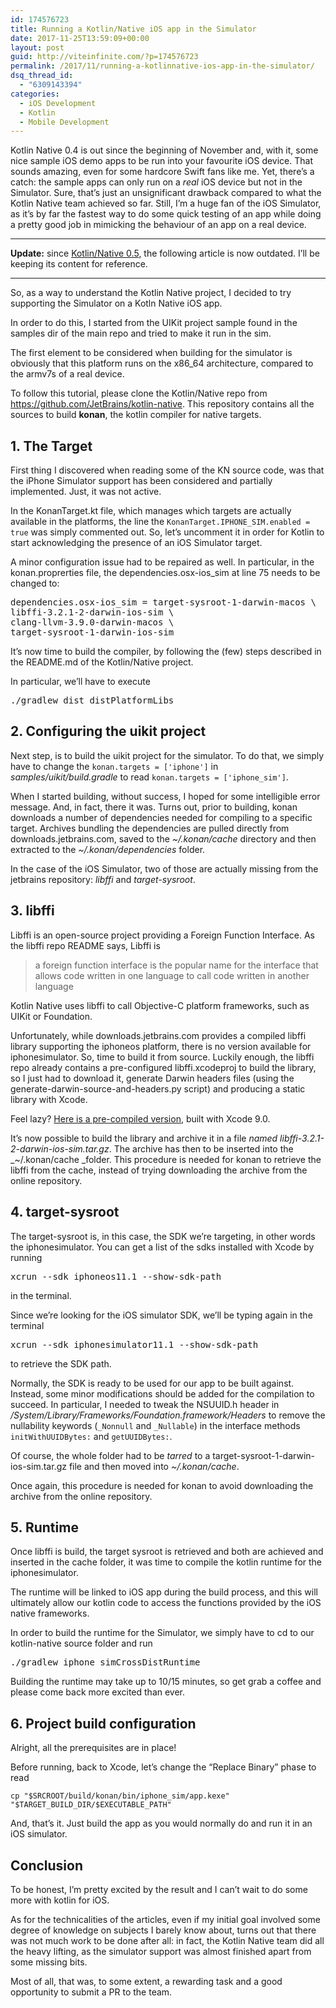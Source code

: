 ```yaml
---
id: 174576723
title: Running a Kotlin/Native iOS app in the Simulator
date: 2017-11-25T13:59:09+00:00
layout: post
guid: http://viteinfinite.com/?p=174576723
permalink: /2017/11/running-a-kotlinnative-ios-app-in-the-simulator/
dsq_thread_id:
  - "6309143394"
categories:
  - iOS Development
  - Kotlin
  - Mobile Development
---
```


Kotlin Native 0.4 is out since the beginning of November and, with it, some nice sample iOS demo apps to be run into your favourite iOS device. That sounds amazing, even for some hardcore Swift fans like me. Yet, there’s a catch: the sample apps can only run on a _real_ iOS device but not in the Simulator. Sure, that’s just an unsignificant drawback compared to what the Kotlin Native team achieved so far. Still, I’m a huge fan of the iOS Simulator, as it’s by far the fastest way to do some quick testing of an app while doing a pretty good job in mimicking the behaviour of an app on a real device.

<!--more-->

* * *

**Update:** since [Kotlin/Native 0.5](http://viteinfinite.com/2018/01/kotlinnative-0-5-and-ios/), the following article is now outdated. I’ll be keeping its content for reference.

* * *

So, as a way to understand the Kotlin Native project, I decided to try supporting the Simulator on a Kotln Native iOS app.

In order to do this, I started from the UIKit project sample found in the samples dir of the main repo and tried to make it run in the sim.

The first element to be considered when building for the simulator is obviously that this platform runs on the x86_64 architecture, compared to the armv7s of a real device.

To follow this tutorial, please clone the Kotlin/Native repo from <https://github.com/JetBrains/kotlin-native>. This repository contains all the sources to build **konan**, the kotlin compiler for native targets.

## 1. The Target

First thing I discovered when reading some of the KN source code, was that the iPhone Simulator support has been considered and partially implemented. Just, it was not active.

In the KonanTarget.kt file, which manages which targets are actually available in the platforms, the line the `KonanTarget.IPHONE_SIM.enabled = true` was simply commented out. So, let’s uncomment it in order for Kotlin to start acknowledging the presence of an iOS Simulator target.

A minor configuration issue had to be repaired as well. In particular, in the konan.proprerties file, the dependencies.osx-ios_sim at line 75 needs to be changed to:

<pre class="show-lang:2 nums:false lang:default highlight:0 decode:true ">dependencies.osx-ios_sim = target-sysroot-1-darwin-macos \
libffi-3.2.1-2-darwin-ios-sim \
clang-llvm-3.9.0-darwin-macos \
target-sysroot-1-darwin-ios-sim</pre>

It’s now time to build the compiler, by following the (few) steps described in the README.md of the Kotlin/Native project.

In particular, we’ll have to execute

<pre class="">./gradlew dist distPlatformLibs</pre>

## 2. Configuring the uikit project

Next step, is to build the uikit project for the simulator. To do that, we simply have to change the `konan.targets = ['iphone']` in _samples/uikit/build.gradle_ to read `konan.targets = ['iphone_sim']`.

When I started building, without success, I hoped for some intelligible error message. And, in fact, there it was. Turns out, prior to building, konan downloads a number of dependencies needed for compiling to a specific target. Archives bundling the dependencies are pulled directly from downloads.jetbrains.com, saved to the _~/.konan/cache_ directory and then extracted to the _~/.konan/dependencies_ folder.

In the case of the iOS Simulator, two of those are actually missing from the jetbrains repository: _libffi_ and _target-sysroot_.

## 3. libffi

Libffi is an open-source project providing a Foreign Function Interface. As the libffi repo README says, Libffi is

> a foreign function interface is the popular name for the interface that allows code written in one language to call code written in another language

Kotlin Native uses libffi to call Objective-C platform frameworks, such as UIKit or Foundation.

Unfortunately, while downloads.jetbrains.com provides a compiled libffi library supporting the iphoneos platform, there is no version available for iphonesimulator. So, time to build it from source. Luckily enough, the libffi repo already contains a pre-configured libffi.xcodeproj to build the library, so I just had to download it, generate Darwin headers files (using the generate-darwin-source-and-headers.py script) and producing a static library with Xcode.

Feel lazy? [Here is a pre-compiled version](http://viteinfinite.com/wp-content/uploads/2017/11/libffi-3.2.1-2-darwin-ios-sim.tar.gz), built with Xcode 9.0.

It’s now possible to build the library and archive it in a file _named libffi-3.2.1-2-darwin-ios-sim.tar.gz_. The archive has then to be inserted into the _~/.konan/cache _folder. This procedure is needed for konan to retrieve the libffi from the cache, instead of trying downloading the archive from the online repository.

## 4. target-sysroot

The target-sysroot is, in this case, the SDK we’re targeting, in other words the iphonesimulator. You can get a list of the sdks installed with Xcode by running

<pre class="">xcrun --sdk iphoneos11.1 --show-sdk-path</pre>

in the terminal.

Since we’re looking for the iOS simulator SDK, we’ll be typing again in the terminal

<pre class="">xcrun --sdk iphonesimulator11.1 --show-sdk-path</pre>

to retrieve the SDK path.

Normally, the SDK is ready to be used for our app to be built against. Instead, some minor modifications should be added for the compilation to succeed. In particular, I needed to tweak the NSUUID.h header in _<SDK>/System/Library/Frameworks/Foundation.framework/Headers_ to remove the nullability keywords (`_Nonnull` and `_Nullable`) in the interface methods `initWithUUIDBytes:` and `getUUIDBytes:`.

Of course, the whole folder had to be _tarred_ to a target-sysroot-1-darwin-ios-sim.tar.gz file and then moved into _~/.konan/cache_.
  
Once again, this procedure is needed for konan to avoid downloading the archive from the online repository.

## 5. Runtime

Once libffi is build, the target sysroot is retrieved and both are achieved and inserted in the cache folder, it was time to compile the kotlin runtime for the iphonesimulator.

The runtime will be linked to iOS app during the build process, and this will ultimately allow our kotlin code to access the functions provided by the iOS native frameworks.
  
In order to build the runtime for the Simulator, we simply have to cd to our kotlin-native source folder and run

<pre class="">./gradlew iphone_simCrossDistRuntime</pre>

Building the runtime may take up to 10/15 minutes, so get grab a coffee and please come back more excited than ever.

## 6. Project build configuration

Alright, all the prerequisites are in place!

Before running, back to Xcode, let’s change the “Replace Binary” phase to read
  
`cp "$SRCROOT/build/konan/bin/iphone_sim/app.kexe" "$TARGET_BUILD_DIR/$EXECUTABLE_PATH"`

And, that’s it. Just build the app as you would normally do and run it in an iOS simulator.

## Conclusion

To be honest, I’m pretty excited by the result and I can’t wait to do some more with kotlin for iOS.

As for the technicalities of the articles, even if my initial goal involved some degree of knowledge on subjects I barely know about, turns out that there was not much work to be done after all: in fact, the Kotlin Native team did all the heavy lifting, as the simulator support was almost finished apart from some missing bits.

Most of all, that was, to some extent, a rewarding task and a good opportunity to submit a PR to the team.